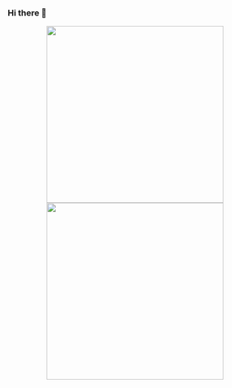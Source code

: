 ### Hi there 👋
<div align='center'>
  <img src="https://github-readme-stats.vercel.app/api?username=gabrieluz&show_icons=true&count_private=true&theme=dark" width="350">
</div>
<div align='center'>
  <img  src="https://github-readme-stats.vercel.app/api/top-langs/?username=gabrieluz&show_icons=true&count_private=true&theme=dark" width="350">
</div>
<!--
**gabrieluz/gabrieluz** is a ✨ _special_ ✨ repository because its `README.md` (this file) appears on your GitHub profile.

Here are some ideas to get you started:

- 🔭 I’m currently working on ...
- 🌱 I’m currently learning ...
- 👯 I’m looking to collaborate on ...
- 🤔 I’m looking for help with ...
- 💬 Ask me about ...
- 📫 How to reach me: ...
- 😄 Pronouns: ...
- ⚡ Fun fact: ...
-->
